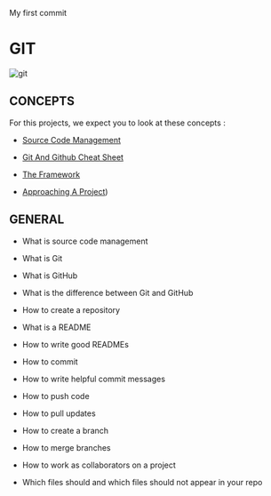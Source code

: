 My first commit

# GIT

![git](https://encrypted-tbn0.gstatic.com/images?q=tbn:ANd9GcT7nmWj83b6NTS0l23KgRDY_mN1JmEJuDviMw&usqp=CAU)

## CONCEPTS

   For this projects, we expect you to look at these concepts :

   - [Source Code Management](https://intranet.hbtn.io/concepts/878)

   - [Git And Github Cheat Sheet](https://intranet.hbtn.io/concepts/879)

   - [The Framework](https://intranet.hbtn.io/concepts/880)

   - [Approaching A Project](https://intranet.hbtn.io/concepts/881))


## GENERAL

   - What is source code management

   - What is Git

   - What is GitHub

   - What is the difference between Git and GitHub

   - How to create a repository

   - What is a README

   - How to write good READMEs

   - How to commit

   - How to write helpful commit messages

   - How to push code

   - How to pull updates

   - How to create a branch

   - How to merge branches

   - How to work as collaborators on a project

   - Which files should and which files should not appear in your repo

